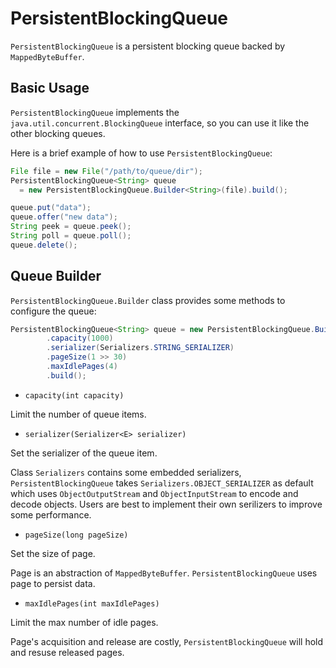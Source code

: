 # PersistentBlockingQueue

`PersistentBlockingQueue` is a persistent blocking queue backed by `MappedByteBuffer`.

## Basic Usage

`PersistentBlockingQueue` implements the `java.util.concurrent.BlockingQueue` interface, so you can use it like the other blocking queues. 

Here is a brief example of how to use `PersistentBlockingQueue`:

```java
File file = new File("/path/to/queue/dir");
PersistentBlockingQueue<String> queue 
  = new PersistentBlockingQueue.Builder<String>(file).build();

queue.put("data");
queue.offer("new data");
String peek = queue.peek();
String poll = queue.poll();
queue.delete();
```

## Queue Builder

`PersistentBlockingQueue.Builder` class provides some methods to configure the queue:

```java
PersistentBlockingQueue<String> queue = new PersistentBlockingQueue.Builder<String>(file)
        .capacity(1000)
        .serializer(Serializers.STRING_SERIALIZER)
        .pageSize(1 >> 30)
        .maxIdlePages(4)
        .build();
```

* `capacity(int capacity)`

Limit the number of queue items.

* `serializer(Serializer<E> serializer)`

Set the serializer of the queue item. 

Class `Serializers` contains some embedded serializers, `PersistentBlockingQueue` takes `Serializers.OBJECT_SERIALIZER` as default which uses `ObjectOutputStream` and `ObjectInputStream` to encode and decode objects. Users are best to implement their own serilizers to improve some performance.

* `pageSize(long pageSize)` 

Set the size of page.

Page is an abstraction of  `MappedByteBuffer`. `PersistentBlockingQueue` uses page to persist data.

* `maxIdlePages(int maxIdlePages)`

Limit the max number of idle pages.

Page's acquisition and release are costly, `PersistentBlockingQueue` will hold and resuse released pages.



